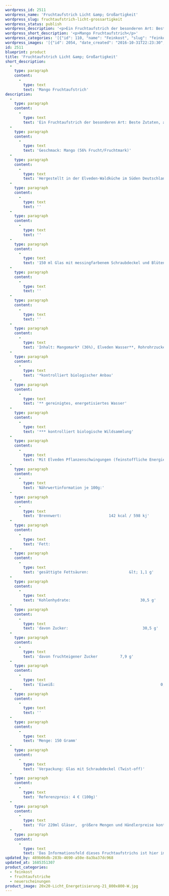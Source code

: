 ```yaml
---
wordpress_id: 2511
wordpress_name: 'Fruchtaufstrich Licht &amp; Großartigkeit'
wordpress_slug: fruchtaufstrich-licht-grossartigkeit
wordpress_status: publish
wordpress_description: '<p>Ein Fruchtaufstrich der besonderen Art: Beste Zutaten, achtsam und liebevoll in kleinen Auflagen zubereitet und mit einem aktivierbaren Informationsfeld zu ''Licht'' und Großartigkeit versehen. Affirmation: "Ich lebe das Lichtvolle. Ich fühle Großartigkeit überall"<br />Geschmack: Mango <em>(56% Frucht/Fruchtmark)</em><br />Hergestellt in der Elveden-Waldküche im Süden Deutschlands. Ohne Zugabe von Geschmacksverstärkern, ohne Farbstoffe, vegan.</p><div class="woocommerce-tabs wc-tabs-wrapper"><div id="tab-description" class="woocommerce-Tabs-panel woocommerce-Tabs-panel--description panel entry-content wc-tab" role="tabpanel"><p>150 ml Glas mit messingfarbenem Schraubdeckel und Blütenenergie-Fotografie. Der Affirmationstext ist auf dem Etikett aufgedruckt.</p></div></div><p>Inhalt: Mangomark* (36%), Elveden Wasser**, Rohrohrzucker*, Mango* (20%), Agar-Agar*, Holundersirup*, Apfelpektin*, Gewürz* (unter 1%).<br /><em>*kontrolliert biologischer Anbau<br />** gereinigtes, energetisiertes Wasser<br />*** kontrolliert biologische Wildsammlung<br /></em>Mit Elveden Pflanzenschwingungen (feinstoffliche Energie) " Licht &amp; Großartigkeit".</p><p class="p1"><strong style="font-size: small"><em>Nährwertinformation je 100g:<br /></em></strong><span style="font-size: small">Brennwert:                     142 kcal / 598 kj<br />Fett:                                                    1,2 g<br />gesättigte Fettsäuren:                  &lt; 1,1 g<br />Kohlenhydrate:                               30,5 g<br />davon Zucker:                                 30,5 g<br />davon fruchteigener Zucker          7,9 g<br />Eiweiß:                                               0,9 g<br /></span></p><p>Menge: 150 Gramm<br />Verpackung: Glas mit Schraubdeckel (Twist-off)<br />Referenzpreis: 4 € (100g)</p><p>Für 220ml Gläser,  größere Mengen und Händlerpreise kontaktieren Sie uns bitte einfach direkt. <a href="mailto:info@elvedenverlag.de">info@elvedenverlag.de</a>.</p><p>Das Informationsfeld dieses Fruchtaufstrichs ist hier im Shop auch erhältlich als <a href="https://my.feenbaum.de/produkt-kategorie/energiebilder/fotokarten/energetisierung-fotokarten/">F</a><a href="https://my.feenbaum.de/produkt-kategorie/energiebilder/fotokarten/energetisierung-fotokarten/">otokarte</a><a href="https://my.feenbaum.de/produkt-kategorie/energiebilder/fotokarten/energetisierung-fotokarten/">, </a><a href="https://my.feenbaum.de/produkt-kategorie/energiebilder/wandbilder/energetisierung/">Wandbild</a>, <a href="https://my.feenbaum.de/produkt/energiekissen-licht-grossartigkeit/">Kissen</a><a href="https://my.feenbaum.de/produkt-kategorie/energiebilder/fotokarten/energetisierung-fotokarten/"> und </a><a href="https://my.feenbaum.de/produkt-kategorie/energiesprays/energetisierung-energiesprays/">Energiespray</a></p><p><a href="https://my.feenbaum.de/anwendung-energiekissen/">Anwendungshinweise</a></p>'
wordpress_short_description: '<p>Mango Fruchtaufstrich</p>'
wordpress_categories: '[{"id": 110, "name": "Feinkost", "slug": "feinkost"}, {"id": 111, "name": "Fruchtaufstriche", "slug": "fruchtaufstriche"}, {"id": 66, "name": "Neuerscheinungen", "slug": "neuerscheinungen"}]'
wordpress_images: '[{"id": 2054, "date_created": "2016-10-31T22:23:30", "date_created_gmt": "2016-10-31T20:23:30", "date_modified": "2016-10-31T22:23:30", "date_modified_gmt": "2016-10-31T20:23:30", "src": "https://my.feenbaum.de/wp-content/uploads/2016/10/20x20-Licht_Energetisierung-21_800x800-W.jpg", "name": "20&#215;20-licht_energetisierung-21_800x800-w", "alt": ""}]'
id: 2511
blueprint: product
title: 'Fruchtaufstrich Licht &amp; Großartigkeit'
short_description:
  -
    type: paragraph
    content:
      -
        type: text
        text: 'Mango Fruchtaufstrich'
description:
  -
    type: paragraph
    content:
      -
        type: text
        text: 'Ein Fruchtaufstrich der besonderen Art: Beste Zutaten, achtsam und liebevoll in kleinen Auflagen zubereitet und mit einem aktivierbaren Informationsfeld zu ''Licht'' und Großartigkeit versehen. Affirmation: "Ich lebe das Lichtvolle. Ich fühle Großartigkeit überall"'
  -
    type: paragraph
    content:
      -
        type: text
        text: 'Geschmack: Mango (56% Frucht/Fruchtmark)'
  -
    type: paragraph
    content:
      -
        type: text
        text: 'Hergestellt in der Elveden-Waldküche im Süden Deutschlands. Ohne Zugabe von Geschmacksverstärkern, ohne Farbstoffe, vegan.'
  -
    type: paragraph
    content:
      -
        type: text
        text: ''
  -
    type: paragraph
    content:
      -
        type: text
        text: ''
  -
    type: paragraph
    content:
      -
        type: text
        text: '150 ml Glas mit messingfarbenem Schraubdeckel und Blütenenergie-Fotografie. Der Affirmationstext ist auf dem Etikett aufgedruckt.'
  -
    type: paragraph
    content:
      -
        type: text
        text: ''
  -
    type: paragraph
    content:
      -
        type: text
        text: ''
  -
    type: paragraph
    content:
      -
        type: text
        text: 'Inhalt: Mangomark* (36%), Elveden Wasser**, Rohrohrzucker*, Mango* (20%), Agar-Agar*, Holundersirup*, Apfelpektin*, Gewürz* (unter 1%).'
  -
    type: paragraph
    content:
      -
        type: text
        text: '*kontrolliert biologischer Anbau'
  -
    type: paragraph
    content:
      -
        type: text
        text: '** gereinigtes, energetisiertes Wasser'
  -
    type: paragraph
    content:
      -
        type: text
        text: '*** kontrolliert biologische Wildsammlung'
  -
    type: paragraph
    content:
      -
        type: text
        text: 'Mit Elveden Pflanzenschwingungen (feinstoffliche Energie) " Licht & Großartigkeit".'
  -
    type: paragraph
    content:
      -
        type: text
        text: 'Nährwertinformation je 100g:'
  -
    type: paragraph
    content:
      -
        type: text
        text: 'Brennwert:                     142 kcal / 598 kj'
  -
    type: paragraph
    content:
      -
        type: text
        text: 'Fett:                                                    1,2 g'
  -
    type: paragraph
    content:
      -
        type: text
        text: 'gesättigte Fettsäuren:                  &lt; 1,1 g'
  -
    type: paragraph
    content:
      -
        type: text
        text: 'Kohlenhydrate:                               30,5 g'
  -
    type: paragraph
    content:
      -
        type: text
        text: 'davon Zucker:                                 30,5 g'
  -
    type: paragraph
    content:
      -
        type: text
        text: 'davon fruchteigener Zucker          7,9 g'
  -
    type: paragraph
    content:
      -
        type: text
        text: 'Eiweiß:                                               0,9 g'
  -
    type: paragraph
    content:
      -
        type: text
        text: ''
  -
    type: paragraph
    content:
      -
        type: text
        text: 'Menge: 150 Gramm'
  -
    type: paragraph
    content:
      -
        type: text
        text: 'Verpackung: Glas mit Schraubdeckel (Twist-off)'
  -
    type: paragraph
    content:
      -
        type: text
        text: 'Referenzpreis: 4 € (100g)'
  -
    type: paragraph
    content:
      -
        type: text
        text: 'Für 220ml Gläser,  größere Mengen und Händlerpreise kontaktieren Sie uns bitte einfach direkt. info@elvedenverlag.de.'
  -
    type: paragraph
    content:
      -
        type: text
        text: 'Das Informationsfeld dieses Fruchtaufstrichs ist hier im Shop auch erhältlich als Fotokarte, Wandbild, Kissen und Energiespray'
updated_by: 489b06db-283b-4690-a50e-8a3ba37dc968
updated_at: 1685351307
product_categories:
  - feinkost
  - fruchtaufstriche
  - neuerscheinungen
product_image: 20x20-Licht_Energetisierung-21_800x800-W.jpg
---
```

